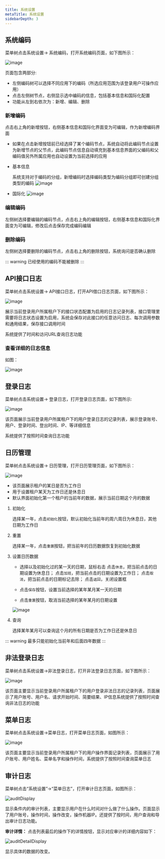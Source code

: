 ```yaml
---
title: 系统设置
metaTitle: 系统设置
sidebarDepth: 3
---
```


## 系统编码

菜单树点击系统设置-> 系统编码，打开系统编码页面，如下图所示：

<img :src="$withBase('/userManual/systemCode.png')" alt="image">

页面包含两部分:
* 左侧编码树可以选择不同应用下的编码（所选应用范围为该登录用户可操作应用）
* 点击左侧树节点，右侧显示选中编码的信息，包括基本信息和国际化配置
* 功能从左到右依次为：新增、编辑、删除

### 新增编码

点击右上角的新增按钮，右侧基本信息和国际化界面变为可编辑，作为新增编码界面

* 如果在点击新增按钮前已经选择了某个编码节点，系统自动将此编码节点设置为新增节点的父节点，此编码节点信息自动填充到基本信息界面的父编码和父编码值另外所属应用也自动设置为当前选择的应用

* 基本信息

    系统支持对于编码的分组，新增编码时选择编码类型为编码分组即可创建分组类型的编码
    <img :src="$withBase('/userManual/addSystemCode.png')" alt="image">

* 国际化
    <img :src="$withBase('/userManual/addSystemCode1.png')" alt="image">



### 编辑编码

左侧树选择要编辑的编码节点，点击右上角的编辑按钮，右侧基本信息和国际化界面变为可编辑，修改后点击保存完成编码编辑

### 删除编码

左侧树选择要删除的编码节点，点击右上角的删除按钮，系统询问是否确认删除

::: warning
已经使用的编码不能被删除
:::


## API接口日志

菜单树点击系统设置-> API接口日志，打开API借口日志页面，如下图所示：

<img :src="$withBase('/userManual/apiLog.png')" alt="image">

展示当前登录用户所属租户下的接口状态配置为启用的日志记录列表，接口管理里需要将日志状态设置为启用，系统会保存对此接口的任意访问日志、每次调用参数和通用结果，保存接口调用时间

系统提供了时间和访问URL查询日志功能

### 查看详细的日志信息

如图：

<img :src="$withBase('/userManual/apiLogInfo.png')" alt="image">

## 登录日志

菜单树点击系统设置-> 登录日志，打开登录日志页面，如下图所示:

<img :src="$withBase('/userManual/loginLog.png')" alt="image">

该页面展示当前登录用户所属租户下的用户登录日志的记录列表，展示登录账号、用户、登录时间、登出时间、IP、等详细信息

系统提供了按照时间查询日志功能

## 日历管理

菜单树点击系统设置-> 日历管理，打开日历管理页面，如下图所示：

<img :src="$withBase('/userManual/dateLog.png')" alt="image">

* 该页面展示租户的某日是否为工作日
* 用于设置租户某天为工作日还是休息日
* 默认界面初始化第一个租户的当前年的数据，展示当前日期这个月的数据

1. 初始化

    选择某一年，点击`初始化`按钮，默认初始化当前年的周六周日为休息日，其他日期为工作日

2. 重置

    选择某一年，点击`重置`按钮，把当前年的日历数据恢复到初始化数据

3. 设置日历数据

    * 选择以及初始化过的某一天的日期，鼠标右击
        点击`休息`，把当前点击的日期设置为休息日；
        点击`加班`，把当前点击的日期设置为工作日；
        点击`取消`，把当前点击的日期标记去除；
        点击`返回`，关闭设置框

    * 点击`保存`按钮，设置当前选择的某年某月某一天的日期
    * 点击`重置`按钮，取消当前选择的某年某月的日期设置

    <img :src="$withBase('/userManual/setDate.png')" alt="image">  

4. 查询

    选择某年某月可以查询这个月的所有日期是否为工作日还是休息日

::: warning
最多只能初始化当前年和后面四年数据
:::

## 非法登录日志

菜单树点击系统设置->非法登录日志，打开非法登录日志页面，如下图所示：

<img :src="$withBase('/userManual/illegalLog.png')" alt="image">

该页面主要显示当前登录用户所属租户下的用户登录非法日志的记录列表，页面展示了用户账号、用户名、请求开始时间、简要结果、IP信息系统提供了按照时间查询非法日志的功能

## 菜单日志

菜单树点击系统设置->菜单日志，打开菜单日志页面，如图所示：

<img :src="$withBase('/userManual/menuLog.png')" alt="image">

该页面主要显示当前登录用户所属租户下的用户操作界面记录列表，页面展示了用户账号、用户姓名、菜单名字和操作时间，系统提供了按照时间查询菜单日志

## 审计日志

菜单树点击“系统设置”->“菜单日志”，打开审计日志页面，如图所示：

<img :src="$withBase('/userManual/auditDisplay.jpg')" alt="auditDisplay">

显示条件内的审计列表，主要显示用户在什么时间对什么做了什么操作。页面显示了用户账号，操作时间，操作改变，操作机器IP。还提供了按时间，用户查询和导出审计日志功能。

**审计详情：**
点击列表最后的操作下的详情按钮，显示对应审计的详细内容如下：

<img :src="$withBase('/userManual/auditDetailDisplay.jpg')" alt="auditDetailDisplay">

显示具体的数据的改变。